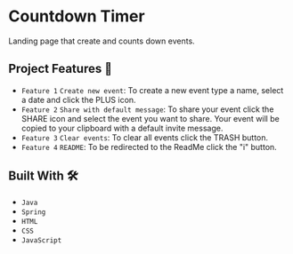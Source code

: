 # Countdown Timer
Landing page that create and counts down events.

## Project Features 🚀
- `Feature 1` `Create new event`: To create a new event type a name, select a date and click the PLUS icon.
- `Feature 2` `Share with default message`: To share your event click the SHARE icon and select the event you want to share. Your event will be copied to your clipboard with a default invite message.
- `Feature 3` `Clear events`: To clear all events click the TRASH button.
- `Feature 4` `README`: To be redirected to the ReadMe click the "i" button.

## Built With 🛠️

- `Java`
- `Spring`
- `HTML`
- `CSS`
- `JavaScript`
